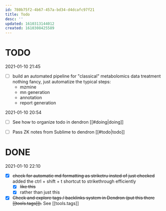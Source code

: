 ```yaml
---
id: 780b75f2-4b67-457a-bd34-d4dcafc97f21
title: Todo
desc: ''
updated: 1610313144012
created: 1610308425589
---
```


# TODO


2021-01-10 21:45

- [ ] build an automated pipeline for "classical" metabolomics data treatment
nothing fancy, just automatize the typical steps:
    - mzmine
    - mn generation
    - annotation
    - report generation

2021-01-10 20:54 
- [ ] See how to organize todo in dendron [[#doing|doing]]
- [ ] Pass ZK notes from Sublime to dendron [[#todo|todo]]


# DONE

2021-01-10 22:10

- [x] ~~check for automatic md formatting as striketru insted of just checked~~ added the ctrl + shift + t shortcut to strikethrough efficiently
    - [x] ~~like this~~
    - [x] rather than just this 

- [x] ~~Check and explore tags / backlinks system in Dendron (put this there [[tools.tags]]).~~ See [[tools.tags]]
